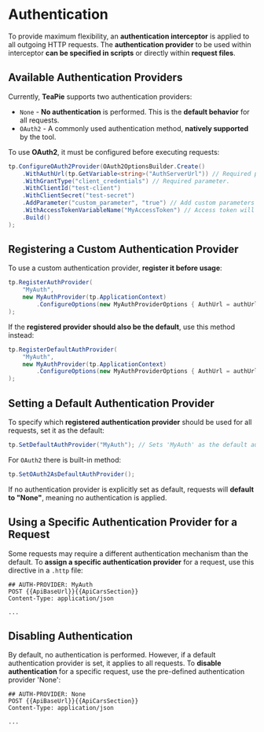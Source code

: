 # Authentication

To provide maximum flexibility, an **authentication interceptor** is applied to all outgoing HTTP requests. The **authentication provider** to be used within interceptor **can be specified in scripts** or directly within **request files**.

## Available Authentication Providers

Currently, **TeaPie** supports two authentication providers:

- `None` - **No authentication** is performed. This is the **default behavior** for all requests.
- `OAuth2` - A commonly used authentication method, **natively supported** by the tool.

To use **OAuth2**, it must be configured before executing requests:

```csharp
tp.ConfigureOAuth2Provider(OAuth2OptionsBuilder.Create()
    .WithAuthUrl(tp.GetVariable<string>("AuthServerUrl")) // Required parameter.
    .WithGrantType("client_credentials") // Required parameter.
    .WithClientId("test-client")
    .WithClientSecret("test-secret")
    .AddParameter("custom_parameter", "true") // Add custom parameters if needed.
    .WithAccessTokenVariableName("MyAccessToken") // Access token will be stored to the variable with given name, so it will be accessible during application run. Such a variable is not cached since it is marked with 'secret' and 'no-cache' tags.
    .Build()
);
```

## Registering a Custom Authentication Provider

To use a custom authentication provider, **register it before usage**:

```csharp
tp.RegisterAuthProvider(
    "MyAuth",
    new MyAuthProvider(tp.ApplicationContext)
        .ConfigureOptions(new MyAuthProviderOptions { AuthUrl = authUrl })
);
```

If the **registered provider should also be the default**, use this method instead:

```csharp
tp.RegisterDefaultAuthProvider(
    "MyAuth",
    new MyAuthProvider(tp.ApplicationContext)
        .ConfigureOptions(new MyAuthProviderOptions { AuthUrl = authUrl })
);
```

## Setting a Default Authentication Provider

To specify which **registered authentication provider** should be used for all requests, set it as the default:

```csharp
tp.SetDefaultAuthProvider("MyAuth"); // Sets 'MyAuth' as the default authentication provider.
```

For `OAuth2` there is built-in method:

```csharp
tp.SetOAuth2AsDefaultAuthProvider();
```

If no authentication provider is explicitly set as default, requests will **default to "None"**, meaning no authentication is applied.

## Using a Specific Authentication Provider for a Request

Some requests may require a different authentication mechanism than the default.
To **assign a specific authentication provider** for a request, use this directive in a `.http` file:

```http
## AUTH-PROVIDER: MyAuth
POST {{ApiBaseUrl}}{{ApiCarsSection}}
Content-Type: application/json

...
```

## Disabling Authentication

By default, no authentication is performed. However, if a default authentication provider is set, it applies to all requests.
To **disable authentication** for a specific request, use the pre-defined authentication provider 'None':

```http
## AUTH-PROVIDER: None
POST {{ApiBaseUrl}}{{ApiCarsSection}}
Content-Type: application/json

...
```
